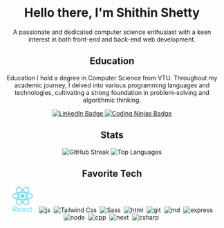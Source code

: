 <div id="header" align="center">
  <h1>Hello there, I'm Shithin Shetty</h1>
  
  <p>A passionate and dedicated computer science enthusiast with a keen interest in both front-end and back-end web development.</p>
  <h2>Education</h2>
  <p>Education
I hold a degree in Computer Science from VTU. Throughout my academic journey, I delved into various programming languages and technologies, cultivating a strong foundation in problem-solving and algorithmic thinking.</p>


<div id="badges">
  <a href="https://www.linkedin.com/in/shithin-shetty/">
    <img src="https://img.shields.io/badge/LinkedIn-blue?style=for-the-badge&logo=linkedin&logoColor=white" alt="LinkedIn Badge"/>
  </a>
  <a href="https://www.codingninjas.com/studio/profile/c0585cac-c288-4438-8b57-7c717d2d7604">
    <img src="https://img.shields.io/badge/coding%20ninjas-DD6620?style=for-the-badge&logo=codingninjas&logoColor=white" alt="Coding Ninjas Badge"/>
  </a>
  
</div>
<div id="stats">
  <h2>Stats</h2>
  <img src="https://streak-stats.demolab.com?user=shithinshetty&theme=transparent&fire=EB5454" alt="GitHub Streak"/>
  <img src="https://github-readme-stats.vercel.app/api/top-langs/?username=shithinshetty&layout=compact&theme=vision-friendly-dark" alt="Top Languages"/>
</div>

## Favorite Tech
<div>
  <img src="https://github.com/devicons/devicon/blob/master/icons/react/react-original-wordmark.svg" title="React" alt="React" width="60" height="60"/>&nbsp;
  <img src="https://cdn.jsdelivr.net/gh/devicons/devicon/icons/javascript/javascript-original.svg" title="Javascript" alt="js" width="60" height="60"/>&nbsp;
  <img src="https://cdn.jsdelivr.net/gh/devicons/devicon/icons/tailwindcss/tailwindcss-original-wordmark.svg" title="Tailwind CSS" alt="Tailwind Css" width="60" height="60"/>&nbsp;
   <img src="https://cdn.jsdelivr.net/gh/devicons/devicon/icons/sass/sass-original.svg" title="Sass" alt="Sass" width="60" height="60"/>&nbsp;
  <img src="https://cdn.jsdelivr.net/gh/devicons/devicon/icons/html5/html5-original-wordmark.svg" title="HTML" alt="html" width="60" height="60"/>&nbsp;
  <img src="https://cdn.jsdelivr.net/gh/devicons/devicon/icons/git/git-original-wordmark.svg"  title="git" alt="git" width="60" height="60"/>&nbsp;
  <img src="https://cdn.jsdelivr.net/gh/devicons/devicon/icons/mongodb/mongodb-original-wordmark.svg"  title="MongoDb" alt="md" width="60" height="60"/>&nbsp;
  <img src="https://cdn.jsdelivr.net/gh/devicons/devicon/icons/express/express-original.svg"  title="express" alt="express" width="60" height="60"/>&nbsp;
  <img src="https://cdn.jsdelivr.net/gh/devicons/devicon/icons/nodejs/nodejs-original.svg"  title="nodejs" alt="node" width="60" height="60"/>&nbsp;
  <img src="https://cdn.jsdelivr.net/gh/devicons/devicon/icons/cplusplus/cplusplus-original.svg"  title="C++" alt="cpp" width="60" height="60"/>&nbsp;
    <img src="https://cdn.jsdelivr.net/gh/devicons/devicon/icons/nextjs/nextjs-original-wordmark.svg"  title="Next JS" alt="next" width="60" height="60"/>&nbsp;
      <img src="https://cdn.jsdelivr.net/gh/devicons/devicon/icons/csharp/csharp-original.svg"  title="C#" alt="csharp" width="60" height="60"/>&nbsp;

    

  
  <div>
  </div>
